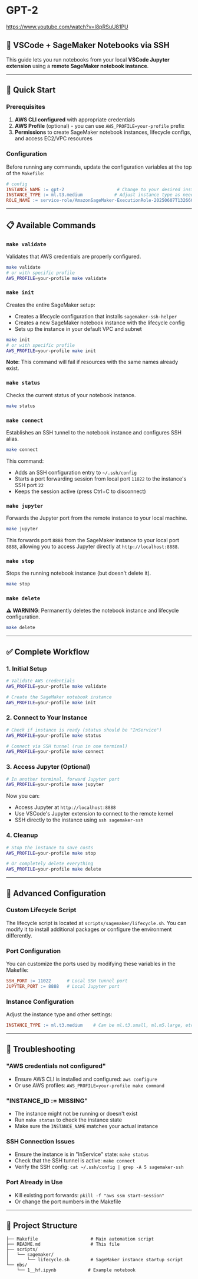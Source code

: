 # GPT-2

https://www.youtube.com/watch?v=l8pRSuU81PU

## 🧪 VSCode + SageMaker Notebooks via SSH

This guide lets you run notebooks from your local **VSCode Jupyter extension** using a **remote SageMaker notebook instance**.

---

## 🚀 Quick Start

### Prerequisites

1. **AWS CLI configured** with appropriate credentials
2. **AWS Profile** (optional) - you can use `AWS_PROFILE=your-profile` prefix
3. **Permissions** to create SageMaker notebook instances, lifecycle configs, and access EC2/VPC resources

### Configuration

Before running any commands, update the configuration variables at the top of the `Makefile`:

```makefile
# config
INSTANCE_NAME := gpt-2                    # Change to your desired instance name
INSTANCE_TYPE := ml.t3.medium            # Adjust instance type as needed
ROLE_NAME := service-role/AmazonSageMaker-ExecutionRole-20250607T132660  # Update with your role
```

---

## 📋 Available Commands

### `make validate`

Validates that AWS credentials are properly configured.

```bash
make validate
# or with specific profile
AWS_PROFILE=your-profile make validate
```

### `make init`

Creates the entire SageMaker setup:

- Creates a lifecycle configuration that installs `sagemaker-ssh-helper`
- Creates a new SageMaker notebook instance with the lifecycle config
- Sets up the instance in your default VPC and subnet

```bash
make init
# or with specific profile
AWS_PROFILE=your-profile make init
```

**Note**: This command will fail if resources with the same names already exist.

### `make status`

Checks the current status of your notebook instance.

```bash
make status
```

### `make connect`

Establishes an SSH tunnel to the notebook instance and configures SSH alias.

```bash
make connect
```

This command:

- Adds an SSH configuration entry to `~/.ssh/config`
- Starts a port forwarding session from local port `11022` to the instance's SSH port `22`
- Keeps the session active (press Ctrl+C to disconnect)

### `make jupyter`

Forwards the Jupyter port from the remote instance to your local machine.

```bash
make jupyter
```

This forwards port `8888` from the SageMaker instance to your local port `8888`, allowing you to access Jupyter directly at `http://localhost:8888`.

### `make stop`

Stops the running notebook instance (but doesn't delete it).

```bash
make stop
```

### `make delete`

**⚠️ WARNING**: Permanently deletes the notebook instance and lifecycle configuration.

```bash
make delete
```

---

## ✅ Complete Workflow

### 1. Initial Setup

```bash
# Validate AWS credentials
AWS_PROFILE=your-profile make validate

# Create the SageMaker notebook instance
AWS_PROFILE=your-profile make init
```

### 2. Connect to Your Instance

```bash
# Check if instance is ready (status should be "InService")
AWS_PROFILE=your-profile make status

# Connect via SSH tunnel (run in one terminal)
AWS_PROFILE=your-profile make connect
```

### 3. Access Jupyter (Optional)

```bash
# In another terminal, forward Jupyter port
AWS_PROFILE=your-profile make jupyter
```

Now you can:

- Access Jupyter at `http://localhost:8888`
- Use VSCode's Jupyter extension to connect to the remote kernel
- SSH directly to the instance using `ssh sagemaker-ssh`

### 4. Cleanup

```bash
# Stop the instance to save costs
AWS_PROFILE=your-profile make stop

# Or completely delete everything
AWS_PROFILE=your-profile make delete
```

---

## 🔧 Advanced Configuration

### Custom Lifecycle Script

The lifecycle script is located at `scripts/sagemaker/lifecycle.sh`. You can modify it to install additional packages or configure the environment differently.

### Port Configuration

You can customize the ports used by modifying these variables in the Makefile:

```makefile
SSH_PORT := 11022      # Local SSH tunnel port
JUPYTER_PORT := 8888   # Local Jupyter port
```

### Instance Configuration

Adjust the instance type and other settings:

```makefile
INSTANCE_TYPE := ml.t3.medium    # Can be ml.t3.small, ml.m5.large, etc.
```

---

## 🐛 Troubleshooting

### "AWS credentials not configured"

- Ensure AWS CLI is installed and configured: `aws configure`
- Or use AWS profiles: `AWS_PROFILE=your-profile make command`

### "INSTANCE_ID := MISSING"

- The instance might not be running or doesn't exist
- Run `make status` to check the instance state
- Make sure the `INSTANCE_NAME` matches your actual instance

### SSH Connection Issues

- Ensure the instance is in "InService" state: `make status`
- Check that the SSH tunnel is active: `make connect`
- Verify the SSH config: `cat ~/.ssh/config | grep -A 5 sagemaker-ssh`

### Port Already in Use

- Kill existing port forwards: `pkill -f "aws ssm start-session"`
- Or change the port numbers in the Makefile

---

## 📁 Project Structure

```
├── Makefile                    # Main automation script
├── README.md                   # This file
├── scripts/
│   └── sagemaker/
│       └── lifecycle.sh        # SageMaker instance startup script
└── nbs/
    └── 1__hf.ipynb            # Example notebook
```
